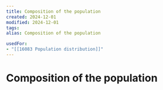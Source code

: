 ```yaml
---
title: Composition of the population
created: 2024-12-01
modified: 2024-12-01
tags: 
alias: Composition of the population

usedFor:
- "[[16083 Population distribution]]"
---
```

# Composition of the population
